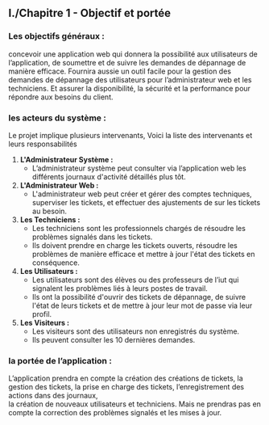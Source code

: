 ## I./Chapitre 1 - Objectif et portée 

### Les objectifs généraux :

concevoir une application web qui donnera la possibilité aux utilisateurs de l’application, de soumettre et de suivre les demandes de dépannage de manière efficace. Fournira aussie un outil facile pour la gestion des demandes de dépannage des utilisateurs pour l’administrateur web et les techniciens. Et assurer la disponibilité, la sécurité et la performance pour répondre aux besoins du client.


### les acteurs du système :

Le projet implique plusieurs intervenants, Voici la liste des intervenants et leurs responsabilités 
1. **L'Administrateur Système :**
    - L’administrateur système peut consulter via l’application web les différents journaux d'activité détaillés plus tôt.
2. **L'Administrateur Web :**
    - L'administrateur web peut créer et gérer des comptes techniques, superviser les tickets, et effectuer des ajustements de sur les tickets au besoin.
3. **Les Techniciens :**
    - Les techniciens sont les professionnels chargés de résoudre les problèmes signalés dans les tickets.
    - Ils doivent prendre en charge les tickets ouverts, résoudre les problèmes de manière efficace et mettre à jour l'état des tickets en conséquence.
4. **Les Utilisateurs :**
    - Les utilisateurs sont des élèves ou des professeurs de l’iut qui signalent les problèmes liés à leurs postes de travail.
    - Ils ont la possibilité d'ouvrir des tickets de dépannage, de suivre l'état de leurs tickets et de mettre à jour leur mot de passe via leur profil.
5. **Les Visiteurs :**
    - Les visiteurs sont des utilisateurs non enregistrés du système.
    - Ils peuvent consulter les 10 dernières demandes.

### la portée de l’application :

L’application prendra en compte la création des créations de tickets, la gestion des tickets, la prise en charge des tickets, l’enregistrement des actions dans des journaux, <br> la création de nouveaux utilisateurs et techniciens. Mais ne prendras pas en compte la correction des problèmes signalés et les mises à jour.


